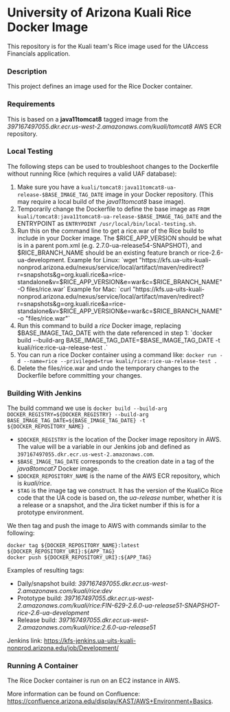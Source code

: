 University of Arizona Kuali Rice Docker Image
=======================================================

This repository is for the Kuali team's Rice image used for the UAccess Financials application.

### Description
This project defines an image used for the Rice Docker container.

### Requirements
This is based on a **java11tomcat8** tagged image from the _397167497055.dkr.ecr.us-west-2.amazonaws.com/kuali/tomcat8_ AWS ECR repository. 

### Local Testing
The following steps can be used to troubleshoot changes to the Dockerfile without running Rice (which requires a valid UAF database):
1. Make sure you have a `kuali/tomcat8:java11tomcat8-ua-release-$BASE_IMAGE_TAG_DATE` image in your Docker repository. (This may require a local build of the *java11tomcat8* base image).
2. Temporarily change the Dockerfile to define the base image as `FROM kuali/tomcat8:java11tomcat8-ua-release-$BASE_IMAGE_TAG_DATE` and the ENTRYPOINT as `ENTRYPOINT /usr/local/bin/local-testing.sh`.
3. Run this on the command line to get a rice.war of the Rice build to include in your Docker image. The $RICE_APP_VERSION should be what is in a parent pom.xml (e.g. 2.7.0-ua-release54-SNAPSHOT), and $RICE_BRANCH_NAME should be an existing feature branch or rice-2.6-ua-development. 
Example for Linux: `wget "https://kfs.ua-uits-kuali-nonprod.arizona.edu/nexus/service/local/artifact/maven/redirect?r=snapshots&g=org.kuali.rice&a=rice-standalone&v=$RICE_APP_VERSION&e=war&c=$RICE_BRANCH_NAME" -O files/rice.war`
Example for Mac: `curl "https://kfs.ua-uits-kuali-nonprod.arizona.edu/nexus/service/local/artifact/maven/redirect?r=snapshots&g=org.kuali.rice&a=rice-standalone&v=$RICE_APP_VERSION&e=war&c=$RICE_BRANCH_NAME" -o "files/rice.war"`
4. Run this command to build a *rice* Docker image, replacing $BASE_IMAGE_TAG_DATE with the date referenced in step 1: `docker build --build-arg BASE_IMAGE_TAG_DATE=$BASE_IMAGE_TAG_DATE -t kuali/rice:rice-ua-release-test .`
5. You can run a rice Docker container using a command like: `docker run -d --name=rice --privileged=true kuali/rice:rice-ua-release-test .`
6. Delete the files/rice.war and undo the temporary changes to the Dockerfile before committing your changes.

### Building With Jenkins
The build command we use is `docker build --build-arg DOCKER_REGISTRY=${DOCKER_REGISTRY} --build-arg BASE_IMAGE_TAG_DATE=${BASE_IMAGE_TAG_DATE} -t ${DOCKER_REPOSITORY_NAME} .`
* `$DOCKER_REGISTRY` is the location of the Docker image repository in AWS. The value will be a variable in our Jenkins job and defined as `397167497055.dkr.ecr.us-west-2.amazonaws.com`.
* `$BASE_IMAGE_TAG_DATE` corresponds to the creation date in a tag of the *java8tomcat7* Docker image.
* `$DOCKER_REPOSITORY_NAME` is the name of the AWS ECR repository, which is _kuali/rice_.
* `$TAG` is the image tag we construct. It has the version of the KualiCo Rice code that the UA code is based on, the _ua-release_ number, whether it is a release or a snapshot, and the Jira ticket number if this is for a prototype environment.

We then tag and push the image to AWS with commands similar to the following: 
```
docker tag ${DOCKER_REPOSITORY_NAME}:latest ${DOCKER_REPOSITORY_URI}:${APP_TAG}
docker push ${DOCKER_REPOSITORY_URI}:${APP_TAG}
```

Examples of resulting tags:
- Daily/snapshot build: _397167497055.dkr.ecr.us-west-2.amazonaws.com/kuali/rice:dev_
- Prototype build: _397167497055.dkr.ecr.us-west-2.amazonaws.com/kuali/rice:FIN-629-2.6.0-ua-release51-SNAPSHOT-rice-2.6-ua-development_
- Release build: _397167497055.dkr.ecr.us-west-2.amazonaws.com/kuali/rice:2.6.0-ua-release51_

Jenkins link: https://kfs-jenkins.ua-uits-kuali-nonprod.arizona.edu/job/Development/

### Running A Container
The Rice Docker container is run on an EC2 instance in AWS. 

More information can be found on Confluence: https://confluence.arizona.edu/display/KAST/AWS+Environment+Basics.
